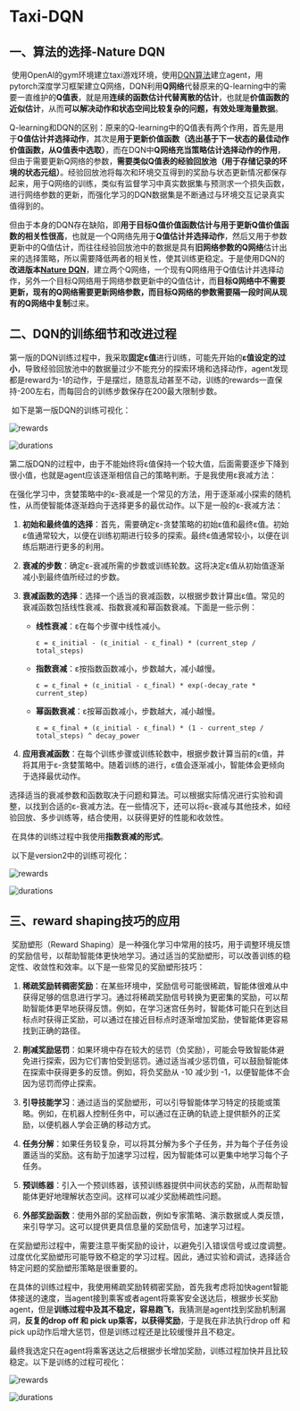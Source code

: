 # Taxi-DQN

## 一、算法的选择-Nature DQN

​	使用OpenAI的gym环境建立taxi游戏环境，使用[DQN算法](https://arxiv.org/pdf/1312.5602.pdf)建立agent，用pytorch深度学习框架建立Q网络，DQN利用**Q网络**代替原来的Q-learning中的需要一直维护的**Q值表**，就是用**连续的函数估计代替离散的估计**，也就是**价值函数的近似估计**，从而**可以解决动作和状态空间比较复杂的问题，有效处理海量数据**。

​	Q-learning和DQN的区别：原来的Q-learning中的Q值表有两个作用，首先是用于**Q值估计并选择动作**，其次是**用于更新价值函数（选出基于下一状态的最佳动作价值函数，从Q值表中选取）**，而在DQN中**Q网络充当策略估计选择动作的作用**，但由于需要更新Q网络的参数，**需要类似Q值表的经验回放池（用于存储记录的环境的状态元组）**。经验回放池将每次和环境交互得到的奖励与状态更新情况都保存起来，用于Q网络的训练，类似有监督学习中真实数据集与预测求一个损失函数，进行网络参数的更新，而强化学习的DQN数据集是不断通过与环境交互记录真实值得到的。

​	但由于本身的DQN存在缺陷，即**用于目标Q值价值函数估计与用于更新Q值价值函数的相关性很高**，也就是一个Q网络先用于**Q值估计并选择动作**，然后又用于参数更新中的Q值估计，而往往经验回放池中的数据是具有**旧网络参数的Q网络**估计出来的选择策略，所以需要降低两者的相关性，使其训练更稳定。于是使用DQN的**改进版本[Nature DQN](https://daiwk.github.io/assets/dqn.pdf)**，建立两个Q网络，一个现有Q网络用于Q值估计并选择动作，另外一个目标Q网络用于网络参数更新中的Q值估计，而**目标Q网络中不需要更新，**现有的Q网络需要更新网络参数，而**目标Q网络的参数需要隔一段时间从现有的Q网络中复制**过来。

## 二、DQN的训练细节和改进过程

​	第一版的DQN训练过程中，我采取**固定ε值**进行训练，可能先开始的**ε值设定的过小**，导致经验回放池中的数据量过少不能充分的探索环境和选择动作，agent发现都是reward为-1的动作，于是摆烂，随意乱动甚至不动，训练的rewards一直保持-200左右，而每回合的训练步数保存在200最大限制步数。

​	如下是第一版DQN的训练可视化：

![rewards](./taxi_DQN_pytorch_v1/figure/rewards.png)

![durations](./taxi_DQN_pytorch_v1/figure/duration.png)

​	第二版DQN的过程中，由于不能始终将ε值保持一个较大值，后面需要逐步下降到很小值，也就是agent应该逐渐相信自己的策略判断。于是我使用ε衰减方法：

​	在强化学习中，贪婪策略中的ε-衰减是一个常见的方法，用于逐渐减小探索的随机性，从而使智能体逐渐趋向于选择更多的最优动作。以下是一般的ε-衰减方法：

1. **初始和最终值的选择**：首先，需要确定ε-贪婪策略的初始ε值和最终ε值。初始ε值通常较大，以便在训练初期进行较多的探索。最终ε值通常较小，以便在训练后期进行更多的利用。

2. **衰减的步数**：确定ε-衰减所需的步数或训练轮数。这将决定ε值从初始值逐渐减小到最终值所经过的步数。

3. **衰减函数的选择**：选择一个适当的衰减函数，以根据步数计算出ε值。常见的衰减函数包括线性衰减、指数衰减和幂函数衰减。下面是一些示例：

   - **线性衰减**：ε在每个步骤中线性减小。
     ```
     ε = ε_initial - (ε_initial - ε_final) * (current_step / total_steps)
     ```

   - **指数衰减**：ε按指数函数减小，步数越大，减小越慢。
     ```
     ε = ε_final + (ε_initial - ε_final) * exp(-decay_rate * current_step)
     ```

   - **幂函数衰减**：ε按幂函数减小，步数越大，减小越慢。
     ```
     ε = ε_final + (ε_initial - ε_final) * (1 - current_step / total_steps) ^ decay_power
     ```

4. **应用衰减函数**：在每个训练步骤或训练轮数中，根据步数计算当前的ε值，并将其用于ε-贪婪策略中。随着训练的进行，ε值会逐渐减小，智能体会更倾向于选择最优动作。

​        选择适当的衰减参数和函数取决于问题和算法。可以根据实际情况进行实验和调整，以找到合适的ε-衰减方法。在一些情况下，还可以将ε-衰减与其他技术，如经验回放、多步训练等，结合使用，以获得更好的性能和收敛性。

​	在具体的训练过程中我使用**指数衰减的形式**。

​	以下是version2中的训练可视化：

![rewards](./taxi_DQN_pytorch_v2/figure/rewards.png)

![durations](./taxi_DQN_pytorch_v2/figure/durations.png)

## 三、reward shaping技巧的应用

​	奖励塑形（Reward Shaping）是一种强化学习中常用的技巧，用于调整环境反馈的奖励信号，以帮助智能体更快地学习。通过适当的奖励塑形，可以改善训练的稳定性、收敛性和效率。以下是一些常见的奖励塑形技巧：

1. **稀疏奖励转稠密奖励**：在某些环境中，奖励信号可能很稀疏，智能体很难从中获得足够的信息进行学习。通过将稀疏奖励信号转换为更密集的奖励，可以帮助智能体更早地获得反馈。例如，在学习迷宫任务时，智能体可能只在到达目标点时获得正奖励，可以通过在接近目标点时逐渐增加奖励，使智能体更容易找到正确的路径。

2. **削减奖励惩罚**：如果环境中存在较大的惩罚（负奖励），可能会导致智能体避免进行探索，因为它们害怕受到惩罚。通过适当减少惩罚值，可以鼓励智能体在探索中获得更多的反馈。例如，将负奖励从 -10 减少到 -1，以便智能体不会因为惩罚而停止探索。

3. **引导技能学习**：通过适当的奖励塑形，可以引导智能体学习特定的技能或策略。例如，在机器人控制任务中，可以通过在正确的轨迹上提供额外的正奖励，以便机器人学会正确的移动方式。

4. **任务分解**：如果任务较复杂，可以将其分解为多个子任务，并为每个子任务设置适当的奖励。这有助于加速学习过程，因为智能体可以更集中地学习每个子任务。

5. **预训练器**：引入一个预训练器，该预训练器提供中间状态的奖励，从而帮助智能体更好地理解状态空间。这样可以减少奖励稀疏性问题。

6. **外部奖励函数**：使用外部的奖励函数，例如专家策略、演示数据或人类反馈，来引导学习。这可以提供更具信息量的奖励信号，加速学习过程。

在奖励塑形过程中，需要注意平衡奖励的设计，以避免引入错误信号或过度调整。过度优化奖励塑形可能导致不稳定的学习过程。因此，通过实验和调试，选择适合特定问题的奖励塑形策略是很重要的。

​	在具体的训练过程中，我使用稀疏奖励转稠密奖励，首先我考虑将加快agent智能体接送的速度，当agent接到乘客或者agent将乘客安全送达后，根据步长奖励agent，但是**训练过程中及其不稳定，容易跑飞**，我猜测是agent找到奖励机制漏洞，**反复的drop off 和 pick up乘客，以获得奖励**，于是我在非法执行drop off 和pick up动作后增大惩罚，但是训练过程还是比较缓慢并且不稳定。

​	最终我选定只在agent将乘客送达之后根据步长增加奖励，训练过程加快并且比较稳定。以下是训练的过程可视化：

![rewards](./taxi_DQN_pytorch_v3/figure/rewards.png)

![durations](./taxi_DQN_pytorch_v3/figure/durations.png)